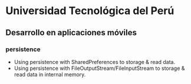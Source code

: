Universidad Tecnológica del Perú
========================================
## Desarrollo en aplicaciones móviles

### persistence

* Using persistence with SharedPreferences to storage & read data.
* Using persistence with FileOutputStream/FileInputStream to storage & read data in internal memory.
